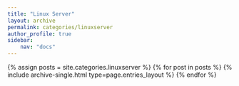 ```yaml
---
title: "Linux Server"
layout: archive
permalink: categories/linuxserver
author_profile: true
sidebar:
    nav: "docs"
---
```


{% assign posts = site.categories.linuxserver %}
{% for post in posts %} {% include archive-single.html type=page.entries_layout %} {% endfor %}